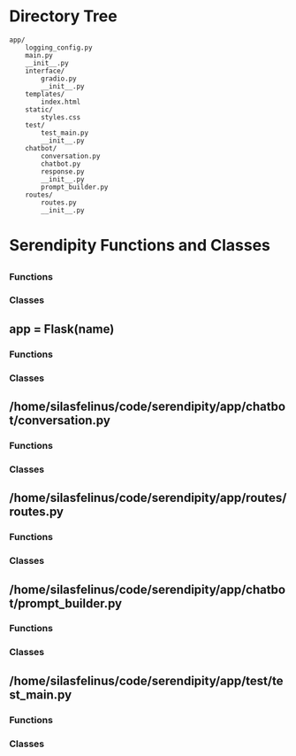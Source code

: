 # Directory Tree

```
app/
    logging_config.py
    main.py
    __init__.py
    interface/
        gradio.py
        __init__.py
    templates/
        index.html
    static/
        styles.css
    test/
        test_main.py
        __init__.py
    chatbot/
        conversation.py
        chatbot.py
        response.py
        __init__.py
        prompt_builder.py
    routes/
        routes.py
        __init__.py
```

# Serendipity Functions and Classes

## 

### Functions


### Classes


## app = Flask(__name__)

### Functions


### Classes


## /home/silasfelinus/code/serendipity/app/chatbot/conversation.py

### Functions


### Classes


## /home/silasfelinus/code/serendipity/app/routes/routes.py

### Functions


### Classes


## /home/silasfelinus/code/serendipity/app/chatbot/prompt_builder.py

### Functions


### Classes


## /home/silasfelinus/code/serendipity/app/test/test_main.py

### Functions


### Classes


